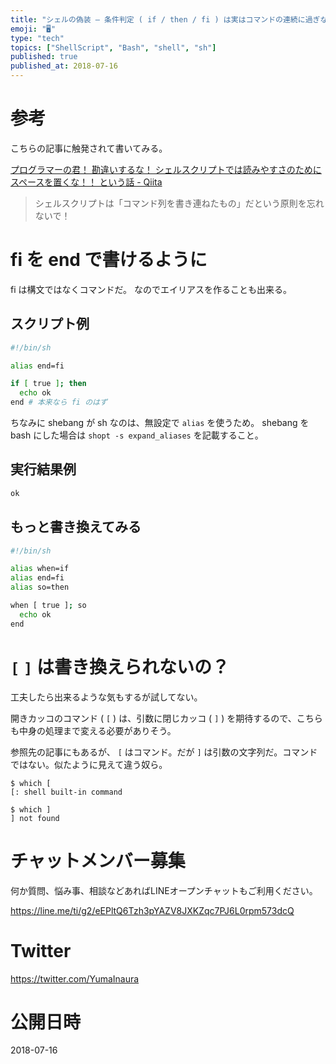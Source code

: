 ```yaml
---
title: "シェルの偽装 — 条件判定 ( if / then / fi ) は実はコマンドの連続に過ぎないので独自構文に書き換えてみるテスト"
emoji: "🖥"
type: "tech"
topics: ["ShellScript", "Bash", "shell", "sh"]
published: true
published_at: 2018-07-16
---
```


# 参考

こちらの記事に触発されて書いてみる。

[プログラマーの君！ 勘違いするな！ シェルスクリプトでは読みやすさのためにスペースを置くな！！ という話 - Qiita](https://qiita.com/piroor/items/0cb44663430bfc66c204)

>シェルスクリプトは「コマンド列を書き連ねたもの」だという原則を忘れないで！

# fi を end で書けるように

fi は構文ではなくコマンドだ。
なのでエイリアスを作ることも出来る。

## スクリプト例


```sh:overwrite.sh
#!/bin/sh

alias end=fi

if [ true ]; then
  echo ok
end # 本来なら fi のはず
```


ちなみに shebang が sh なのは、無設定で `alias` を使うため。
shebang を bash にした場合は `shopt -s expand_aliases` を記載すること。

## 実行結果例

```sh
ok
```

## もっと書き換えてみる


```sh
#!/bin/sh

alias when=if
alias end=fi
alias so=then

when [ true ]; so
  echo ok
end
```

# `[` `]` は書き換えられないの？

工夫したら出来るような気もするが試してない。

開きカッコのコマンド ( `[` ) は、引数に閉じカッコ ( `]` ) を期待するので、こちらも中身の処理まで変える必要がありそう。

参照先の記事にもあるが、 `[` はコマンド。だが `]` は引数の文字列だ。コマンドではない。似たように見えて違う奴ら。

```
$ which [
[: shell built-in command

$ which ]
] not found
```








<!-- Update From Qiita API -->

# チャットメンバー募集


何か質問、悩み事、相談などあればLINEオープンチャットもご利用ください。

https://line.me/ti/g2/eEPltQ6Tzh3pYAZV8JXKZqc7PJ6L0rpm573dcQ





# Twitter


https://twitter.com/YumaInaura


<!-- Update From Qiita API -->



# 公開日時

2018-07-16
